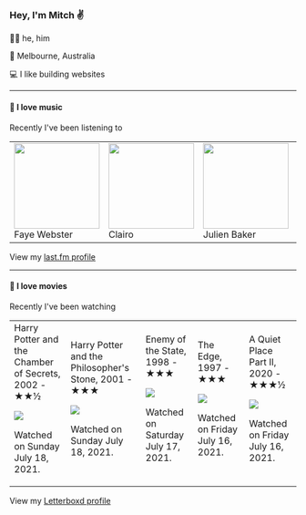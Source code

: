 <article><h3>Hey, I&#x27;m Mitch ✌️</h3><section><p>🙆‍♂️ he, him</p><p>📍 Melbourne, Australia</p><p>💻 I like building websites</p></section><hr/><section><h4>💽 I love music</h4><p>Recently I&#x27;ve been listening to</p><table><tbody><td><img src="https://lastfm.freetls.fastly.net/i/u/174s/13e18b2b5d3f673e6cd4dc66730b48b7.png" height="150px" alt="" role="presentation"/><br/>Faye Webster</td><td><img src="https://lastfm.freetls.fastly.net/i/u/174s/d2389b806dd5061b6a75e360c4c46c88.png" height="150px" alt="" role="presentation"/><br/>Clairo</td><td><img src="https://lastfm.freetls.fastly.net/i/u/174s/d2f23414e5f03ce5d25bee36dc355aa6.png" height="150px" alt="" role="presentation"/><br/>Julien Baker</td><td><img src="https://lastfm.freetls.fastly.net/i/u/174s/7f5882ab0b9f3f967a981a64f50b4ef2.png" height="150px" alt="" role="presentation"/><br/>John Abercrombie</td><td><img src="https://lastfm.freetls.fastly.net/i/u/174s/41180bd5ee1a4defcddbf29b05572f5c.png" height="150px" alt="" role="presentation"/><br/>Jon Hopkins</td></tbody></table><span>View my <a href="https://www.last.fm/user/mylsb">last.fm profile</a></span></section><hr/><section><h4>📼 I love movies</h4><p>Recently I&#x27;ve been watching</p><table><tbody><td>Harry Potter and the Chamber of Secrets, 2002 - ★★½<br/><span> <p><img src="https://a.ltrbxd.com/resized/sm/upload/rj/yc/zl/ex/g8IQhqYYLERU0UxjVaySP46PFEZ-0-500-0-750-crop.jpg?k=75713133ac"/></p> <p>Watched on Sunday July 18, 2021.</p> </span></td><td>Harry Potter and the Philosopher&#x27;s Stone, 2001 - ★★★<br/><span> <p><img src="https://a.ltrbxd.com/resized/sm/upload/5t/cj/6w/6e/harrypotter2-0-500-0-750-crop.jpg?k=5c05c34570"/></p> <p>Watched on Sunday July 18, 2021.</p> </span></td><td>Enemy of the State, 1998 - ★★★<br/><span> <p><img src="https://a.ltrbxd.com/resized/sm/upload/8m/ov/bw/qg/2B0vLBo6gJbnzke4Enc77GCxKrz-0-500-0-750-crop.jpg?k=98d65c5565"/></p> <p>Watched on Saturday July 17, 2021.</p> </span></td><td>The Edge, 1997 - ★★★<br/><span> <p><img src="https://a.ltrbxd.com/resized/film-poster/4/7/1/6/4/47164-the-edge-0-500-0-750-crop.jpg?k=a9d0529e9b"/></p> <p>Watched on Friday July 16, 2021.</p> </span></td><td>A Quiet Place Part II, 2020 - ★★★½<br/><span> <p><img src="https://a.ltrbxd.com/resized/film-poster/4/5/0/3/3/7/450337-a-quiet-place-part-ii-0-500-0-750-crop.jpg?k=23c3662ced"/></p> <p>Watched on Friday July 16, 2021.</p> </span></td></tbody></table><span>View my <a href="https://letterboxd.com/myslab/">Letterboxd profile</a></span></section></article>